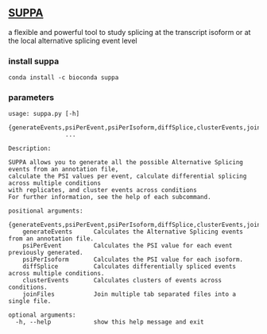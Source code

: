 
## [SUPPA](https://github.com/comprna/SUPPA)

a flexible and powerful tool to study splicing at the transcript isoform or at the local alternative splicing event level


### install suppa
```
conda install -c bioconda suppa
```


### parameters
```
usage: suppa.py [-h]
                {generateEvents,psiPerEvent,psiPerIsoform,diffSplice,clusterEvents,joinFiles}
                ...

Description:

SUPPA allows you to generate all the possible Alternative Splicing events from an annotation file, 
calculate the PSI values per event, calculate differential splicing across multiple conditions 
with replicates, and cluster events across conditions 
For further information, see the help of each subcommand.

positional arguments:
  {generateEvents,psiPerEvent,psiPerIsoform,diffSplice,clusterEvents,joinFiles}
    generateEvents      Calculates the Alternative Splicing events from an annotation file.
    psiPerEvent         Calculates the PSI value for each event previously generated.
    psiPerIsoform       Calculates the PSI value for each isoform.
    diffSplice          Calculates differentially spliced events across multiple conditions.
    clusterEvents       Calculates clusters of events across conditions.
    joinFiles           Join multiple tab separated files into a single file.

optional arguments:
  -h, --help            show this help message and exit

```


